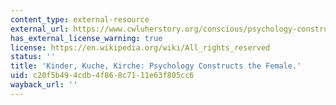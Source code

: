 ```yaml
---
content_type: external-resource
external_url: https://www.cwluherstory.org/conscious/psychology-constructs-the-female
has_external_license_warning: true
license: https://en.wikipedia.org/wiki/All_rights_reserved
status: ''
title: 'Kinder, Kuche, Kirche: Psychology Constructs the Female.'
uid: c20f5b49-4cdb-4f86-8c71-11e63f805cc6
wayback_url: ''
---
```

